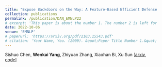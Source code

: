 ```yaml
---
title: "Expose Backdoors on the Way: A Feature-Based Efficient Defense against Textual Backdoor Attacks"
collection: publications
permalink: /publication/DAN_EMNLP22
# excerpt: 'This paper is about the number 1. The number 2 is left for future work.'
date: 2022-10-06
venue: 'EMNLP'
# paperurl: 'https://arxiv.org/pdf/2103.15543.pdf'
# citation: 'Your Name, You. (2009). &quot;Paper Title Number 1.&quot; <i>Journal 1</i>. 1(1).'
---
```


Sishuo Chen, **Wenkai Yang**, Zhiyuan Zhang, Xiaohan Bi, Xu Sun 
[[arxiv](https://arxiv.org/pdf/2210.07907.pdf), [code](https://github.com/lancopku/DAN)] 

